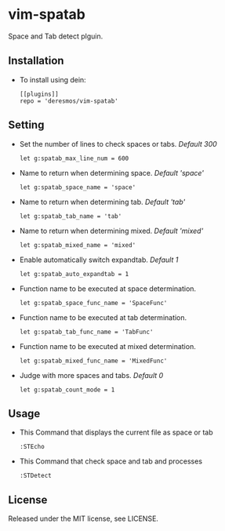 vim-spatab
==
Space and Tab detect plguin.


Installation
--
* To install using dein:
  ```
  [[plugins]]
  repo = 'deresmos/vim-spatab'
  ```


Setting
--
* Set the number of lines to check spaces or tabs. *Default 300*
  ```
  let g:spatab_max_line_num = 600
  ```

* Name to return when determining space. *Default 'space'*
  ```
  let g:spatab_space_name = 'space'
  ```

* Name to return when determining tab. *Default 'tab'*
  ```
  let g:spatab_tab_name = 'tab'
  ```

* Name to return when determining mixed. *Default 'mixed'*
  ```
  let g:spatab_mixed_name = 'mixed'
  ```

* Enable automatically switch expandtab. *Default 1*
  ```
  let g:spatab_auto_expandtab = 1
  ```

* Function name to be executed at space determination.
  ```
  let g:spatab_space_func_name = 'SpaceFunc'
  ```

* Function name to be executed at tab determination.
  ```
  let g:spatab_tab_func_name = 'TabFunc'
  ```

* Function name to be executed at mixed determination.
  ```
  let g:spatab_mixed_func_name = 'MixedFunc'
  ```

* Judge with more spaces and tabs. *Default 0*
  ```
  let g:spatab_count_mode = 1
  ```


Usage
--
* This Command that displays the current file as space or tab
  ```
  :STEcho
  ```

* This Command that check space and tab and processes
  ```
  :STDetect
  ```


License
--
Released under the MIT license, see LICENSE.
